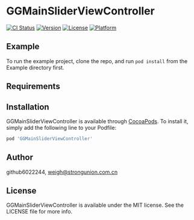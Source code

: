 # GGMainSliderViewController

[![CI Status](https://img.shields.io/travis/github6022244/GGMainSliderViewController.svg?style=flat)](https://travis-ci.org/github6022244/GGMainSliderViewController)
[![Version](https://img.shields.io/cocoapods/v/GGMainSliderViewController.svg?style=flat)](https://cocoapods.org/pods/GGMainSliderViewController)
[![License](https://img.shields.io/cocoapods/l/GGMainSliderViewController.svg?style=flat)](https://cocoapods.org/pods/GGMainSliderViewController)
[![Platform](https://img.shields.io/cocoapods/p/GGMainSliderViewController.svg?style=flat)](https://cocoapods.org/pods/GGMainSliderViewController)

## Example

To run the example project, clone the repo, and run `pod install` from the Example directory first.

## Requirements

## Installation

GGMainSliderViewController is available through [CocoaPods](https://cocoapods.org). To install
it, simply add the following line to your Podfile:

```ruby
pod 'GGMainSliderViewController'
```

## Author

github6022244, weigh@strongunion.com.cn

## License

GGMainSliderViewController is available under the MIT license. See the LICENSE file for more info.
